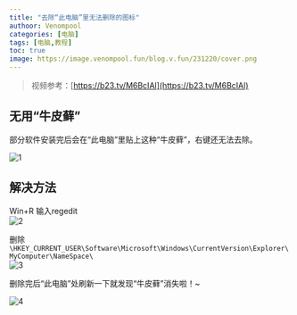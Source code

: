 ```yaml
---
title: "去除“此电脑”里无法删除的图标"
authoor: Venompool
categories: [电脑]
tags: [电脑,教程]
toc: true
image: https://image.venompool.fun/blog.v.fun/231220/cover.png
---
```

  
> 视频参考：[https://b23.tv/M6BcIAl](https://b23.tv/M6BcIAl)  

## 无用“牛皮藓”
部分软件安装完后会在“此电脑”里贴上这种“牛皮藓”，右键还无法去除。  

![1](https://image.venompool.fun/blog.v.fun/231220/1.png)  
  
## 解决方法
Win+R 输入regedit  
![2](https://image.venompool.fun/blog.v.fun/231220/2.png)  
  
删除`\HKEY_CURRENT_USER\Software\Microsoft\Windows\CurrentVersion\Explorer\MyComputer\NameSpace\`  
![3](https://image.venompool.fun/blog.v.fun/231220/3.png)  
  
删除完后“此电脑”处刷新一下就发现“牛皮藓”消失啦！~  
  
![4](https://image.venompool.fun/blog.v.fun/231220/4.png)
